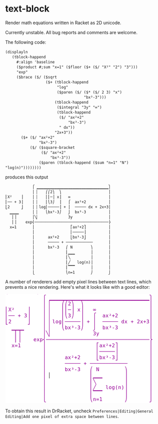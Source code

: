text-block
==========
Render math equations written in Racket as 2D unicode.

Currently unstable. All bug reports and comments are welcome.

The following code:
```racket
(displayln
   (tblock-happend
     #:align 'baseline
     ($product #;sum "x=1" ($floor ($+ ($/ "X²" "2") "3")))
     "exp"
     ($brace ($/ ($sqrt
                  ($+ (tblock-happend
                       "log"
                       ($paren ($/ ($* ($/ 2 3) "x")
                                   "bx³-3")))
                      (tblock-happend
                       ($integral "3y" "∞")
                       (tblock-happend
                        ($/ "ax²+2"
                            "bx³-3")
                        " dx"))
                      "2x+3"))
       ($+ ($/ "ax²+2"
               "bx³-3")
           ($/ ($square-bracket
                ($/ "ax²+2"
                    "bx³-3"))
               ($paren (tblock-happend ($sum "n=1" "N") "log(n)"))))))))
```
produces this output
```
            ⎧ ▁▁▁▁▁▁▁▁▁▁▁▁▁▁▁▁▁▁▁▁▁▁▁▁▁▁▁▁▁▁▁▁⎫
            ⎪ ▏   ⎛⎛2⎞  ⎞                     ⎪
⎢X²    ⎥    ⎪ ▏   ⎜⎜─⎟ x⎟   ∞                 ⎪
⎢── + 3⎥    ⎪ ▏   ⎜⎝3⎠  ⎟   ⎧  ax²+2          ⎪
⎣2     ⎦    ⎪ ▏log⎜─────⎟ + ⎪  ───── dx + 2x+3⎪
  ▁▁▁▁      ⎪ ▏   ⎝bx³-3⎠   ⎭  bx³-3          ⎪
   ⎜⎟       ⎪╲▏             3y                ⎪
   ⎜⎟    exp⎨─────────────────────────────────⎬
  x=1       ⎪                ⎡ax²+2⎤          ⎪
            ⎪                ⎢─────⎥          ⎪
            ⎪      ax²+2     ⎣bx³-3⎦          ⎪
            ⎪      ───── + ────────────       ⎪
            ⎪      bx³-3   ⎛ N        ⎞       ⎪
            ⎪              ⎜▁▁▁       ⎟       ⎪
            ⎪              ⎜╲         ⎟       ⎪
            ⎪              ⎜╱   log(n)⎟       ⎪
            ⎪              ⎜▔▔▔       ⎟       ⎪
            ⎩              ⎝n=1       ⎠       ⎭
```
A number of renderers add empty pixel lines between text lines,
which prevents a nice rendering. Here's what it looks like with a good 
editor:

![equation](img/eq-screenshot.png)

To obtain this result in DrRacket, uncheck
`Preferences|Editing|General Editing|Add one pixel of extra space between lines`.
 



